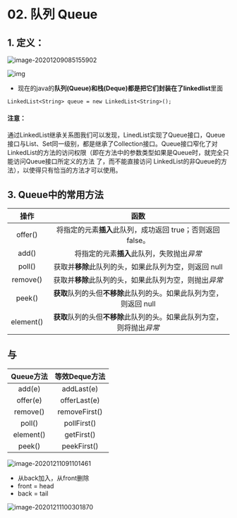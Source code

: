 # 02. 队列 Queue

## 1. 定义：

![image-20201209085155902](https://raw.githubusercontent.com/TWDH/Leetcode-From-Zero/pictures/img/image-20201209085155902.png)

![img](http://image.yiidian.com/uploadfile/2020/0419/81b2b417261a6851ab0a5592668d1440.png)

* 现在的java的**队列(Queue)**和**栈(Deque)**都是把它们封装在了**linkedlist**里面

`LinkedList<String> queue = new LinkedList<String>();`

#### 注意：

通过LinkedList继承关系图我们可以发现，LinedList实现了Queue接口，Queue接口与List、Set同一级别，都是继承了Collection接口。Queue接口窄化了对LinkedList的方法的访问权限（即在方法中的参数类型如果是Queue时，就完全只能访问Queue接口所定义的方法 了，而不能直接访问 LinkedList的非Queue的方法），以使得只有恰当的方法才可以使用。

## 3. Queue中的常用方法

|   操作    |                             函数                             |
| :-------: | :----------------------------------------------------------: |
|  offer()  | 将指定的元素**插入**此队列，成功返回 true；否则返回 false。  |
|   add()   |          将指定的元素**插入**此队列，失败抛出*异常*          |
|  poll()   |    获取并**移除**此队列的头，如果此队列为空，则返回 null     |
| remove()  |    获取并**移除**此队列的头，如果此队列为空，则抛出*异常*    |
|  peek()   | **获取**队列的头但**不移除**此队列的头。如果此队列为空，则返回 null |
| element() | **获取**队列的头但**不移除**此队列的头。如果此队列为空，则将抛出*异常* |

## 与

| Queue方法 | **等效Deque方法** |
| :-------: | :---------------: |
|  add(e)   |    addLast(e)     |
| offer(e)  |   offerLast(e)    |
| remove()  |   removeFirst()   |
|  poll()   |    pollFirst()    |
| element() |    getFirst()     |
|  peek()   |    peekFirst()    |



![image-20201211091101461](https://raw.githubusercontent.com/TWDH/Leetcode-From-Zero/pictures/img/image-20201211091101461.png)

* 从back加入，从front删除
* front = head
* back = tail

![image-20201211100301870](https://raw.githubusercontent.com/TWDH/Leetcode-From-Zero/pictures/img/image-20201211100301870.png)